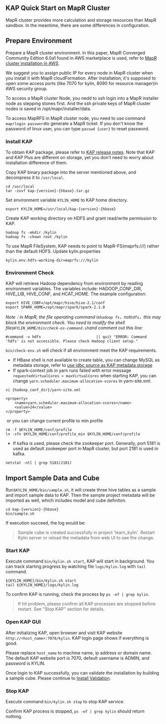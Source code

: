 ## KAP Quick Start on MapR Cluster

MapR cluster provides more calculation and storage resources than MapR sandbox. In the meantime, there are some differences in configuration. 

## Prepare Environment

Prepare a MapR cluster environment. In this paper, MapR Converged Community Edition 6.0a1 found in AWS marketplace is used, refer to [MapR cluster installation in AWS](https://aws.amazon.com/marketplace/pp/B010GJS5WO?qid=1522845995210&sr=0-4&ref_=srh_res_product_title).

We suggest you to assign public IP for every node in MapR cluster when you install it with MapR cloudFormation. After installation, it's supposed to open some access ports (like 7070 for kylin, 8090 for resource manager)in AWS security group.

To access a MapR cluster Node, you nedd to ssh login into a MapR installer node as stepping stones first. And the ssh private keys of MapR cluster nodes is saved in /opt/mapr/installer/data.

To access MapRFS in MapR cluster node, you need to use command `maprlogin password`to generate a MapR ticket. If you don't know the password of linux user, you can type `passwd {user}` to reset password.

### Install KAP

To obtain KAP package, please refer to [KAP release notes](../release/README.md). Note that KAP and KAP Plus are different on storage, yet you don't need to worry about installation difference of them.

Copy KAP binary package into the server mentioned above, and decompress it to `/usr/local`.

```shell
cd /usr/local
tar -zxvf kap-{version}-{hbase}.tar.gz 
```

Set environment variable `KYLIN_HOME` to KAP home directory.

```shell
export KYLIN_HOME=/usr/local/kap-{version}-{hbase}
```

Create KAP working directory on HDFS and grant read/write permission to KAP.

```shell
hadoop fs -mkdir /kylin
hadoop fs -chown root /kylin
```

To use MapR FileSystem, KAP needs to point to MapR-FS(maprfs:///) rather than the default HDFS. Update kylin.properties

```
kylin.env.hdfs-working-dir=maprfs:///kylin
```

### Environment Check

KAP will retrieve Hadoop dependency from environment by reading environment variables. The variables include: HADOOP_CONF_DIR, HIVE_LIB, HIVE_CONF, and HCAT_HOME. The example configuration:

```shell
export HIVE_CONF=/opt/mapr/hive/hive-2.1/conf
export SPARK_HOME=/opt/mapr/spark/spark-2.1.0
```

*Note：in MapR, the file operating command is`hadoop fs`，not`hdfs`，this may block the environment check. You need to modify the shell file`$KYLIN_HOME/bin/check-os-command.sh`and comment out this line:*

```shell
#command -v hdfs                         || quit "ERROR: Command 'hdfs' is not accessible. Please check Hadoop client setup."
```

``bin/check-env.sh`` will check if all environment meet the KAP requirements.

* If HBase shell is not available to create table, you can change MySQL as metadata storage, refer to [use jdbc source as KAP metadata storage](../config/metastore_jdbc_mysql.en.md)
* If spark-context job in yarn runs failed with error message `requestedVirtualCores > maxVirtualCores` when starting KAP, you can change `yarn.scheduler.maximum-allocation-vcores` in yarn-site.xml. 

``` shell
vi {hadoop_conf_dir}/yarn-site.xml
```
```
<property>
	<name>yarn.scheduler.maximum-allocation-vcores</name>
	<value>24</value>
</property>
```
​	or you can change current profile to min profile
```shell
rm -f $KYLIN_HOME/conf/profile
ln -sfn $KYLIN_HOME/conf/profile_min $KYLIN_HOME/conf/profile
```
* If kafka is used, please check the zookeeper port. Generally, port 5181 is used as default zookeeper port in MapR cluster, but port 2181 is used in kafka.  

```shell
netstat -ntl | grep 5181(2181)
```

## Import Sample Data and Cube

Run`$KYLIN_HOME/bin/sample.sh`, it will create three hive tables as a sample and import sample data to KAP. Then the sample project metadata will be imported as well, which includes model and cube definiton. 

```shell
cd kap-{version}-{hbase}
bin/sample.sh
```

If execution succeed, the log would be:

> Sample cube is created successfully in project 'learn_kylin'.
> Restart Kylin server or reload the metadata from web UI to see the change.

### Start KAP

Execute command `bin/kylin.sh start`, KAP will start in background. You can track starting progress by watching file `logs/kylin.log` with `tail` command.

```shell
${KYLIN_HOME}/bin/kylin.sh start
tail ${KYLIN_HOME}/logs/kylin.log
```

To confirm KAP is running, check the process by `ps -ef | grep kylin`.

> If hit problem, please confirm all KAP processes are stopped before restart. See "Stop KAP" section for details.

### Open KAP GUI

After initializing KAP, open browser and visit KAP website `http://<host_name>:7070/kylin`. KAP login page shows if everything is good. 

Please replace `host_name` to machine name, ip address or domain name. The default KAP website port is 7070, default username is ADMIN, and password is KYLIN.

Once login to KAP successfully, you can validate the installation by building a sample cube. Please continue to [Install Validation](install_validate.en.md).

### Stop KAP
Execute command `bin/kylin.sh stop` to stop KAP service.

Confirm KAP process is stopped, `ps -ef | grep kylin` should return nothing.